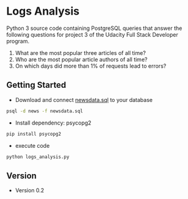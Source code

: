 Logs Analysis
=

Python 3 source code containing PostgreSQL queries that answer the following questions for project 3 of the Udacity Full Stack Developer program.

1. What are the most popular three articles of all time?
2. Who are the most popular article authors of all time?
3. On which days did more than 1% of requests lead to errors?

## Getting Started

- Download and connect [newsdata.sql](https://d17h27t6h515a5.cloudfront.net/topher/2016/August/57b5f748_newsdata/newsdata.zip) to your database
```bash
psql -d news -f newsdata.sql
```

- Install dependency: psycopg2
```bash
pip install psycopg2
```
- execute code
```bash
python logs_analysis.py
```

## Version

- Version 0.2
